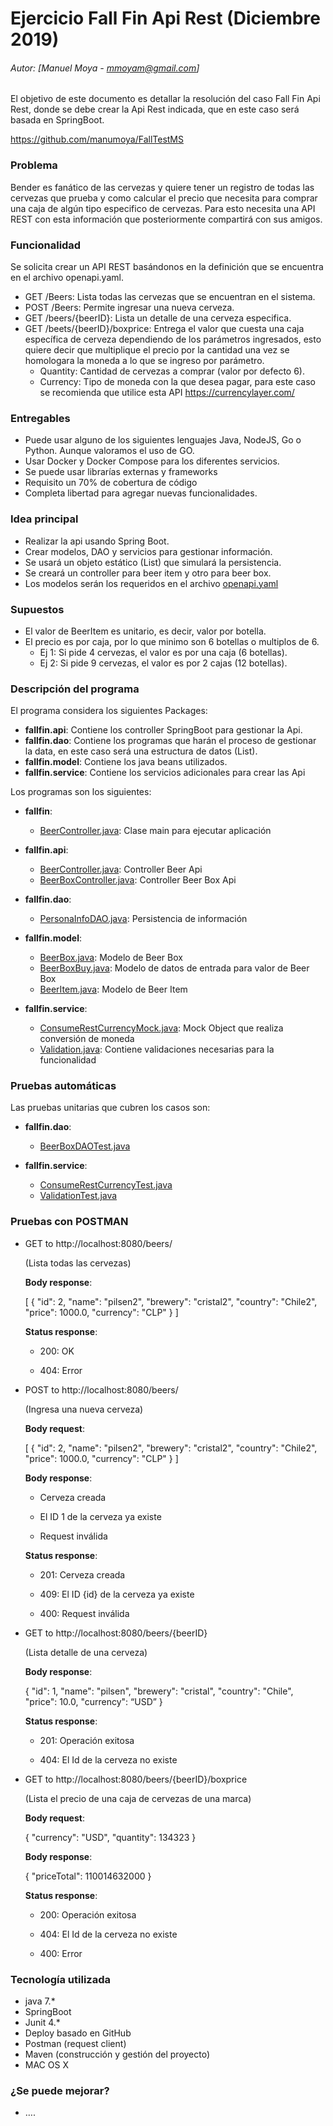 # Ejercicio Fall Fin Api Rest (Diciembre 2019)
###### Autor: [Manuel Moya - mmoyam@gmail.com]
El objetivo de este documento es detallar la resolución del caso Fall Fin Api Rest, donde se debe crear la Api Rest indicada, que en este caso será basada en SpringBoot. 


https://github.com/manumoya/FallTestMS


### Problema

Bender es fanático de las cervezas y quiere tener un registro de todas las cervezas que prueba y como calcular el precio que necesita para comprar una caja de algún tipo especifico de cervezas. Para esto necesita una API REST con esta información que posteriormente compartirá con sus amigos.


### Funcionalidad

Se solicita crear un API REST basándonos en la definición que se encuentra en el archivo openapi.yaml.

* GET /Beers: Lista todas las cervezas que se encuentran en el sistema.
* POST /Beers: Permite ingresar una nueva cerveza.
* GET /beers/{beerID}: Lista un detalle de una cerveza especifica.
* GET /beets/{beerID}/boxprice: Entrega el valor que cuesta una caja específica de cerveza dependiendo de los parámetros ingresados, esto quiere decir que multiplique el precio por la cantidad una vez se homologara la moneda a lo que se ingreso por parámetro.
	* Quantity: Cantidad de cervezas a comprar (valor por defecto 6).
	* Currency: Tipo de moneda con la que desea pagar, para este caso se recomienda que utilice esta API https://currencylayer.com/


### Entregables

* Puede usar alguno de los siguientes lenguajes Java, NodeJS, Go o Python. Aunque valoramos el uso de GO.
* Usar Docker y Docker Compose para los diferentes servicios.
* Se puede usar librarías externas y frameworks
* Requisito un 70% de cobertura de código
* Completa libertad para agregar nuevas funcionalidades.

### Idea principal

* Realizar la api usando Spring Boot.
* Crear modelos, DAO y servicios para gestionar información.
* Se usará un objeto estático (List) que simulará la persistencia.
* Se creará un controller para beer item y otro para beer box.
* Los modelos serán los requeridos en el archivo [openapi.yaml](https://bitbucket.org/lgaetecl/microservices-test/src/master/openapi.yaml)

### Supuestos
* El valor de BeerItem es unitario, es decir, valor por botella.
* El precio es por caja, por lo que minimo son 6 botellas o multiplos de 6. 
	* Ej 1: Si pide 4 cervezas, el valor es por una caja (6 botellas).
	* Ej 2: Si pide 9 cervezas, el valor es por 2 cajas (12 botellas).
### Descripción del programa

El programa considera los siguientes Packages:

* **fallfin.api**: Contiene los controller SpringBoot para gestionar la Api.
* **fallfin.dao**: Contiene los programas que harán el proceso de gestionar la data, en este caso será una estructura de datos (List).
* **fallfin.model**: Contiene los java beans utilizados.
* **fallfin.service**: Contiene los servicios adicionales para crear las Api

Los programas son los siguientes:

* **fallfin**: 
	* [BeerController.java](https://github.com/manumoya/FallTestMS/tree/master/src/main/java/fallfin/BeerMain.java): Clase main para ejecutar aplicación

* **fallfin.api**: 
	* [BeerController.java](https://github.com/manumoya/FallTestMS/tree/master/src/main/java/fallfin/api/BeerController.java): Controller Beer Api
	* [BeerBoxController.java](https://github.com/manumoya/FallTestMS/tree/master/src/main/java/fallfin/api/BeerBoxController.java): Controller Beer Box Api
	
* **fallfin.dao**: 
	* [PersonaInfoDAO.java](https://github.com/manumoya/FallTestMS/tree/master/src/main/java/fallfin/dao/BeerDAO.java): Persistencia de información
	
* **fallfin.model**: 
	* [BeerBox.java](https://github.com/manumoya/FallTestMS/tree/master/src/main/java/fallfin/model/BeerBox.java): Modelo de Beer Box
	* [BeerBoxBuy.java](https://github.com/manumoya/FallTestMS/tree/master/src/main/java/fallfin/model/BeerBoxBuy.java): Modelo de datos de entrada para valor de Beer Box
	* [BeerItem.java](https://github.com/manumoya/FallTestMS/tree/master/src/main/java/fallfin/model/BeerItem.java): Modelo de Beer Item

* **fallfin.service**: 
	* [ConsumeRestCurrencyMock.java](https://github.com/manumoya/FallTestMS/tree/master/src/main/java/fallfin/service/ConsumeRestCurrencyMock.java): Mock Object que realiza conversión de moneda
	* [Validation.java](https://github.com/manumoya/FallTestMS/tree/master/src/main/java/fallfin/service/Validation.java): Contiene validaciones necesarias para la funcionalidad

### Pruebas automáticas

Las pruebas unitarias que cubren los casos son:
 
* **fallfin.dao**: 
	* [BeerBoxDAOTest.java](https://github.com/manumoya/FallTestMS/tree/master/src/test/java/fallfin/dao/BeerBoxDAOTest.java)

* **fallfin.service**: 
	* [ConsumeRestCurrencyTest.java](https://github.com/manumoya/FallTestMS/tree/master/src/test/java/fallfin/service/service/ConsumeRestCurrencyTest.java)
	* [ValidationTest.java](https://github.com/manumoya/FallTestMS/tree/master/src/test/java/fallfin/service/service/ValidationTest.java)

### Pruebas con POSTMAN


* GET to http://localhost:8080/beers/
	
	(Lista todas las cervezas)		
	
	**Body response**:

	[
    {
        "id": 2,
        "name": "pilsen2",
        "brewery": "cristal2",
        "country": "Chile2",
        "price": 1000.0,
        "currency": "CLP"
    }
	]
	
	**Status response**:

	* 200: OK 

	* 404: Error	

* POST to http://localhost:8080/beers/
	
	(Ingresa una nueva cerveza)		
	
	**Body request**:

	[
    {
        "id": 2,
        "name": "pilsen2",
        "brewery": "cristal2",
        "country": "Chile2",
        "price": 1000.0,
        "currency": "CLP"
    }
	]

	**Body response**:

	* Cerveza creada

 	* El ID 1 de la cerveza ya existe
	
	* Request inválida
	
	**Status response**:

	* 201: Cerveza creada

 	* 409: El ID {id} de la cerveza ya existe
	
	* 400: Request inválida

* GET to http://localhost:8080/beers/{beerID}
	
	(Lista detalle de una cerveza)	

	**Body response**:

	{
   		"id": 1,
       "name": "pilsen",
       "brewery": "cristal",
       "country": "Chile",
       "price": 10.0,
       "currency": “USD”
   }
	
	**Status response**:

	* 201: Operación exitosa

	* 404: El Id de la cerveza no existe

* GET to http://localhost:8080/beers/{beerID}/boxprice
	
	(Lista el precio de una caja de cervezas de una marca)	
	
	**Body request**:
	
	{
		"currency": "USD",
		"quantity": 134323
	}

	**Body response**:

	{
    "priceTotal": 110014632000
	}
	
	**Status response**:

	* 200: Operación exitosa

	* 404: El Id de la cerveza no existe

	* 400: Error

### Tecnología utilizada
* java 7.*
* SpringBoot
* Junit 4.*
* Deploy basado en GitHub
* Postman (request client)
* Maven (construcción y gestión del proyecto)
* MAC OS X 	

### ¿Se puede mejorar?

* ….


